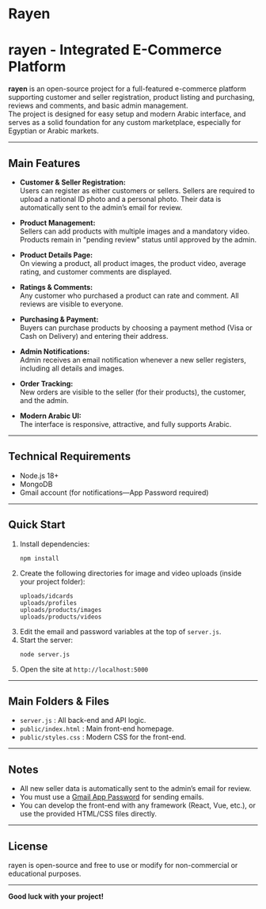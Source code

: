 # Rayen
# rayen - Integrated E-Commerce Platform

**rayen** is an open-source project for a full-featured e-commerce platform supporting customer and seller registration, product listing and purchasing, reviews and comments, and basic admin management.  
The project is designed for easy setup and modern Arabic interface, and serves as a solid foundation for any custom marketplace, especially for Egyptian or Arabic markets.

---

## Main Features

- **Customer & Seller Registration:**  
  Users can register as either customers or sellers. Sellers are required to upload a national ID photo and a personal photo. Their data is automatically sent to the admin’s email for review.

- **Product Management:**  
  Sellers can add products with multiple images and a mandatory video. Products remain in "pending review" status until approved by the admin.

- **Product Details Page:**  
  On viewing a product, all product images, the product video, average rating, and customer comments are displayed.

- **Ratings & Comments:**  
  Any customer who purchased a product can rate and comment. All reviews are visible to everyone.

- **Purchasing & Payment:**  
  Buyers can purchase products by choosing a payment method (Visa or Cash on Delivery) and entering their address.

- **Admin Notifications:**  
  Admin receives an email notification whenever a new seller registers, including all details and images.

- **Order Tracking:**  
  New orders are visible to the seller (for their products), the customer, and the admin.

- **Modern Arabic UI:**  
  The interface is responsive, attractive, and fully supports Arabic.

---

## Technical Requirements

- Node.js 18+
- MongoDB
- Gmail account (for notifications—App Password required)

---

## Quick Start

1. Install dependencies:
   ```
   npm install
   ```
2. Create the following directories for image and video uploads (inside your project folder):
   ```
   uploads/idcards
   uploads/profiles
   uploads/products/images
   uploads/products/videos
   ```
3. Edit the email and password variables at the top of `server.js`.
4. Start the server:
   ```
   node server.js
   ```
5. Open the site at `http://localhost:5000`

---

## Main Folders & Files

- `server.js` : All back-end and API logic.
- `public/index.html` : Main front-end homepage.
- `public/styles.css` : Modern CSS for the front-end.

---

## Notes

- All new seller data is automatically sent to the admin’s email for review.
- You must use a [Gmail App Password](https://myaccount.google.com/apppasswords) for sending emails.
- You can develop the front-end with any framework (React, Vue, etc.), or use the provided HTML/CSS files directly.

---

## License

rayen is open-source and free to use or modify for non-commercial or educational purposes.

---

**Good luck with your project!**
